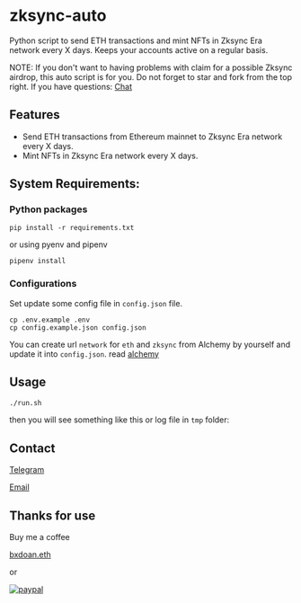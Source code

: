 # zksync-auto

Python script to send ETH transactions and mint NFTs in Zksync Era network every X days. 
Keeps your accounts active on a regular basis.

NOTE: If you don't want to having problems with claim for a possible Zksync airdrop, this auto script is for you. Do not forget to star and fork from the top right. If you have questions: [Chat](https://t.me/bxdoan)

## Features
- Send ETH transactions from Ethereum mainnet to Zksync Era network every X days.
- Mint NFTs in Zksync Era network every X days.

## System Requirements:

### Python packages
```shell
pip install -r requirements.txt
```
or using pyenv and pipenv
```shell
pipenv install
```

### Configurations
Set update some config file in `config.json` file.
```shell
cp .env.example .env
cp config.example.json config.json
```

You can create url `network` for `eth` and `zksync` from Alchemy by yourself and update it into `config.json`.
read [alchemy](./alchemy.md)

## Usage
```sh
./run.sh
```

then you will see something like this or log file in `tmp` folder:

## Contact
[Telegram](https://t.me/bxdoan)

[Email](mailto:hi@bxdoan.com)

## Thanks for use
Buy me a coffee

[bxdoan.eth](https://etherscan.io/address/0x610322AeF748238C52E920a15Dd9A8845C9c0318)

or

[![paypal](https://www.paypalobjects.com/en_US/i/btn/btn_donateCC_LG.gif)](https://paypal.me/bxdoan)
